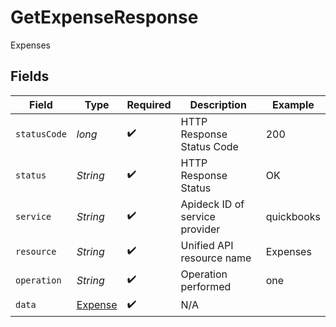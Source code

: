 # GetExpenseResponse

Expenses


## Fields

| Field                                         | Type                                          | Required                                      | Description                                   | Example                                       |
| --------------------------------------------- | --------------------------------------------- | --------------------------------------------- | --------------------------------------------- | --------------------------------------------- |
| `statusCode`                                  | *long*                                        | :heavy_check_mark:                            | HTTP Response Status Code                     | 200                                           |
| `status`                                      | *String*                                      | :heavy_check_mark:                            | HTTP Response Status                          | OK                                            |
| `service`                                     | *String*                                      | :heavy_check_mark:                            | Apideck ID of service provider                | quickbooks                                    |
| `resource`                                    | *String*                                      | :heavy_check_mark:                            | Unified API resource name                     | Expenses                                      |
| `operation`                                   | *String*                                      | :heavy_check_mark:                            | Operation performed                           | one                                           |
| `data`                                        | [Expense](../../models/components/Expense.md) | :heavy_check_mark:                            | N/A                                           |                                               |